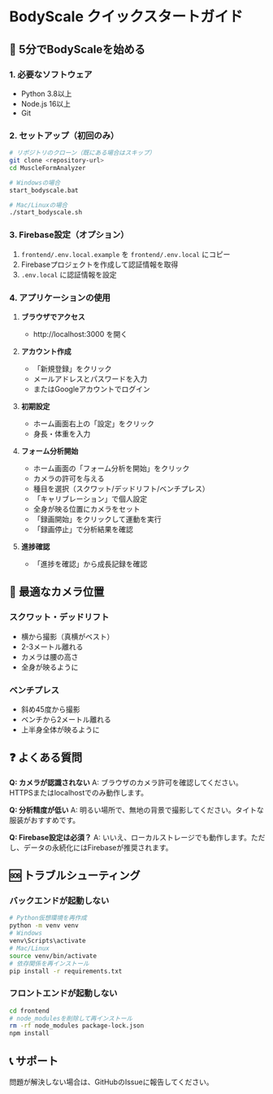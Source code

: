 # BodyScale クイックスタートガイド

## 🚀 5分でBodyScaleを始める

### 1. 必要なソフトウェア
- Python 3.8以上
- Node.js 16以上
- Git

### 2. セットアップ（初回のみ）

```bash
# リポジトリのクローン（既にある場合はスキップ）
git clone <repository-url>
cd MuscleFormAnalyzer

# Windowsの場合
start_bodyscale.bat

# Mac/Linuxの場合
./start_bodyscale.sh
```

### 3. Firebase設定（オプション）
1. `frontend/.env.local.example` を `frontend/.env.local` にコピー
2. Firebaseプロジェクトを作成して認証情報を取得
3. `.env.local` に認証情報を設定

### 4. アプリケーションの使用

1. **ブラウザでアクセス**
   - http://localhost:3000 を開く

2. **アカウント作成**
   - 「新規登録」をクリック
   - メールアドレスとパスワードを入力
   - またはGoogleアカウントでログイン

3. **初期設定**
   - ホーム画面右上の「設定」をクリック
   - 身長・体重を入力

4. **フォーム分析開始**
   - ホーム画面の「フォーム分析を開始」をクリック
   - カメラの許可を与える
   - 種目を選択（スクワット/デッドリフト/ベンチプレス）
   - 「キャリブレーション」で個人設定
   - 全身が映る位置にカメラをセット
   - 「録画開始」をクリックして運動を実行
   - 「録画停止」で分析結果を確認

5. **進捗確認**
   - 「進捗を確認」から成長記録を確認

## 🎯 最適なカメラ位置

### スクワット・デッドリフト
- 横から撮影（真横がベスト）
- 2-3メートル離れる
- カメラは腰の高さ
- 全身が映るように

### ベンチプレス
- 斜め45度から撮影
- ベンチから2メートル離れる
- 上半身全体が映るように

## ❓ よくある質問

**Q: カメラが認識されない**
A: ブラウザのカメラ許可を確認してください。HTTPSまたはlocalhostでのみ動作します。

**Q: 分析精度が低い**
A: 明るい場所で、無地の背景で撮影してください。タイトな服装がおすすめです。

**Q: Firebase設定は必須？**
A: いいえ、ローカルストレージでも動作します。ただし、データの永続化にはFirebaseが推奨されます。

## 🆘 トラブルシューティング

### バックエンドが起動しない
```bash
# Python仮想環境を再作成
python -m venv venv
# Windows
venv\Scripts\activate
# Mac/Linux
source venv/bin/activate
# 依存関係を再インストール
pip install -r requirements.txt
```

### フロントエンドが起動しない
```bash
cd frontend
# node_modulesを削除して再インストール
rm -rf node_modules package-lock.json
npm install
```

## 📞 サポート

問題が解決しない場合は、GitHubのIssueに報告してください。